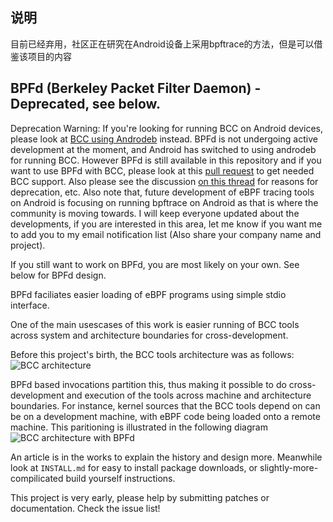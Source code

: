 ## 说明
目前已经弃用，社区正在研究在Android设备上采用bpftrace的方法，但是可以借鉴该项目的内容

## BPFd (Berkeley Packet Filter Daemon) - Deprecated, see below.

Deprecation Warning:
If you're looking for running BCC on Android devices, please look at [BCC using
Androdeb](https://github.com/joelagnel/androdeb/blob/master/BCC.md) instead.
BPFd is not undergoing active development at the moment, and Android has
switched to using androdeb for running BCC. However BPFd is still available in
this repository and if you want to use BPFd with BCC, please look at this [pull
request](https://github.com/iovisor/bcc/pull/1675) to get needed BCC support.
Also please see the discussion [on this thread](https://github.com/iovisor/bcc/pull/2298)
for reasons for deprecation, etc. Also note that, future development
of eBPF tracing tools on Android is focusing on running bpftrace on Android as that
is where the community is moving towards. I will keep everyone updated about the
developments, if you are interested in this area, let me know if you want me to
add you to my email notification list (Also share your company name and project).

If you still want to work on BPFd, you are most likely on your own. See below for BPFd design.

BPFd faciliates easier loading of eBPF programs using simple stdio interface.

One of the main usescases of this work is easier running of BCC tools across
system and architecture boundaries for cross-development.

Before this project's birth, the BCC tools architecture was as follows: ![BCC
architecture](images/bcc-arch.png) 

BPFd based invocations partition this, thus making it possible to do
cross-development and execution of the tools across machine and architecture
boundaries. For instance, kernel sources that the BCC tools depend on can be on
a development machine, with eBPF code being loaded onto a remote machine. This
paritioning is illustrated in the following diagram ![BCC architecture with
BPFd](images/bcc-with-bpfd-arch.png) 

An article is in the works to explain the history and design more. Meanwhile
look at `INSTALL.md` for easy to install package downloads, or
slightly-more-compilicated build yourself instructions.

This project is very early, please help by submitting patches or documentation.
Check the issue list!
